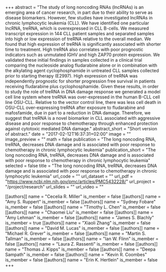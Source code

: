 +++
abstract = "The study of long noncoding RNAs (lncRNAs) is an emerging area of cancer research, in part due to their ability to serve as disease biomarkers. However, few studies have investigated lncRNAs in chronic lymphocytic leukemia (CLL). We have identified one particular lncRNA, treRNA, which is overexpressed in CLL B-cells. We measured transcript expression in 144 CLL patient samples and separated samples into high or low expression of treRNA relative to the overall median. We found that high expression of treRNA is significantly associated with shorter time to treatment. High treRNA also correlates with poor prognostic indicators such as unmutated IGHV and high ZAP70 protein expression. We validated these initial findings in samples collected in a clinical trial comparing the nucleoside analog fludarabine alone or in combination with the alkylating agent cyclophosphamide in untreated CLL samples collected prior to starting therapy (E2997). High expression of treRNA was independently prognostic for shorter progression free survival in patients receiving fludarabine plus cyclophosphamide. Given these results, in order to study the role of treRNA in DNA damage response we generated a model cell line system where treRNA was over-expressed in the human B-CLL cell line OSU-CLL. Relative to the vector control line, there was less cell death in OSU-CLL over-expressing treRNA after exposure to fludarabine and mafosfamide, due in part to a reduction in DNA damage. Therefore, we suggest that treRNA is a novel biomarker in CLL associated with aggressive disease and poor response to chemotherapy through enhanced protection against cytotoxic mediated DNA damage."
abstract_short = "Short version of abstract."
date = "2017-02-12T16:37:31+02:00"
image = ""
image_preview = ""
math = false
publication = "The long noncoding RNA, treRNA, decreases DNA damage and is associated with poor response to chemotherapy in chronic lymphocytic leukemia"
publication_short = "The long noncoding RNA, treRNA, decreases DNA damage and is associated with poor response to chemotherapy in chronic lymphocytic leukemia"
selected = false
title = "The long noncoding RNA, treRNA, decreases DNA damage and is associated with poor response to chemotherapy in chronic lymphocytic leukemia"
url_code = ""
url_dataset = ""
url_pdf = "https://www.ncbi.nlm.nih.gov/pmc/articles/PMC5432228/"
url_project = "/project/research"
url_slides = ""
url_video = ""

[[authors]]
    name = "Cecelia R. Miller"
    is_member = false
[[authors]]
    name = "Amy S. Ruppert"
    is_member = false
[[authors]]
    name = "Sydney Fobare"
    is_member = false
[[authors]]
    name = "Timothy L. Chen"
    is_member = false
[[authors]]
    name = "Chaomei Liu"
    is_member = false
[[authors]]
    name = "Amy Lehman"
    is_member = false
[[authors]]
    name = "James S. Blachly"
    is_member = true
[[authors]]
    name = "Xiaoli Zhang"
    is_member = false
[[authors]]
    name = "David M. Lucas"
    is_member = false
[[authors]]
    name = "Michael R. Grever"
    is_member = false
[[authors]]
    name = "Martin S. Tallman"
    is_member = false
[[authors]]
    name = "Ian W. Flinn"
    is_member = false
[[authors]]
    name = "Laura Z. Rassenti"
    is_member = false
[[authors]]
    name = "Thomas J. Kipps"
    is_member = false
[[authors]]
    name = "Deepa Sampath"
    is_member = false
[[authors]]
    name = "Kevin R. Coombes"
    is_member = false
[[authors]]
    name = "Erin K. Hertlein"
    is_member = false
+++